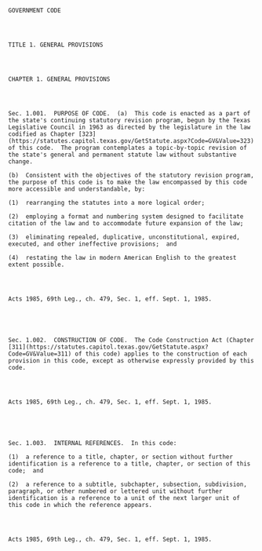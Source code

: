 ﻿
    
    
    	
    					
    
    
    GOVERNMENT CODE
    
      
    
    
    TITLE 1. GENERAL PROVISIONS
    
      
    
    
    CHAPTER 1. GENERAL PROVISIONS
    
      
    
    
    Sec. 1.001.  PURPOSE OF CODE.  (a)  This code is enacted as a part of the state's continuing statutory revision program, begun by the Texas Legislative Council in 1963 as directed by the legislature in the law codified as Chapter [323](https://statutes.capitol.texas.gov/GetStatute.aspx?Code=GV&Value=323) of this code.  The program contemplates a topic-by-topic revision of the state's general and permanent statute law without substantive change.
    
    (b)  Consistent with the objectives of the statutory revision program, the purpose of this code is to make the law encompassed by this code more accessible and understandable, by:
    
    (1)  rearranging the statutes into a more logical order;
    
    (2)  employing a format and numbering system designed to facilitate citation of the law and to accommodate future expansion of the law;
    
    (3)  eliminating repealed, duplicative, unconstitutional, expired, executed, and other ineffective provisions;  and
    
    (4)  restating the law in modern American English to the greatest extent possible.
    
    
    
    
    Acts 1985, 69th Leg., ch. 479, Sec. 1, eff. Sept. 1, 1985.
    
    
    
    
    
    Sec. 1.002.  CONSTRUCTION OF CODE.  The Code Construction Act (Chapter [311](https://statutes.capitol.texas.gov/GetStatute.aspx?Code=GV&Value=311) of this code) applies to the construction of each provision in this code, except as otherwise expressly provided by this code.
    
    
    
    
    Acts 1985, 69th Leg., ch. 479, Sec. 1, eff. Sept. 1, 1985.
    
    
    
    
    
    Sec. 1.003.  INTERNAL REFERENCES.  In this code:
    
    (1)  a reference to a title, chapter, or section without further identification is a reference to a title, chapter, or section of this code;  and
    
    (2)  a reference to a subtitle, subchapter, subsection, subdivision, paragraph, or other numbered or lettered unit without further identification is a reference to a unit of the next larger unit of this code in which the reference appears.
    
    
    
    
    Acts 1985, 69th Leg., ch. 479, Sec. 1, eff. Sept. 1, 1985.
    
    
    
    
    				
